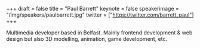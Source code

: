 +++
draft = false
title = "Paul Barrett"
keynote = false
speakerimage = "/img/speakers/paulbarrett.jpg"
twitter = ["https://twitter.com/barrett_paul"]
+++

Multimedia developer based in Belfast. Mainly frontend development & web design but also 3D modelling, animation, game development, etc.